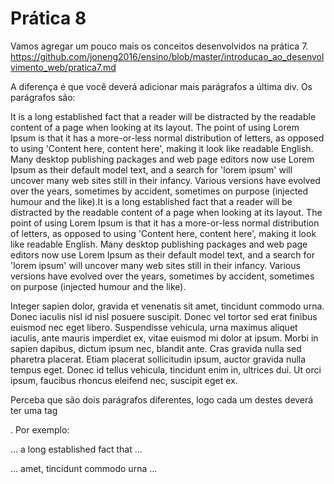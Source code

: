 # Prática 8

Vamos agregar um pouco mais os conceitos desenvolvidos na prática 7. https://github.com/joneng2016/ensino/blob/master/introducao_ao_desenvolvimento_web/pratica7.md

A diferença é que você deverá adicionar mais parágrafos a última div. Os parágrafos são: 

It is a long established fact that a reader will be distracted by the readable content of a page when looking at its layout. The point of using Lorem Ipsum is that it has a more-or-less normal distribution of letters, as opposed to using 'Content here, content here', making it look like readable English. Many desktop publishing packages and web page editors now use Lorem Ipsum as their default model text, and a search for 'lorem ipsum' will uncover many web sites still in their infancy. Various versions have evolved over the years, sometimes by accident, sometimes on purpose (injected humour and the like).It is a long established fact that a reader will be distracted by the readable content of a page when looking at its layout. The point of using Lorem Ipsum is that it has a more-or-less normal distribution of letters, as opposed to using 'Content here, content here', making it look like readable English. Many desktop publishing packages and web page editors now use Lorem Ipsum as their default model text, and a search for 'lorem ipsum' will uncover many web sites still in their infancy. Various versions have evolved over the years, sometimes by accident, sometimes on purpose (injected humour and the like).

Integer sapien dolor, gravida et venenatis sit amet, tincidunt commodo urna. Donec iaculis nisl id nisl posuere suscipit. Donec vel tortor sed erat finibus euismod nec eget libero. Suspendisse vehicula, urna maximus aliquet iaculis, ante mauris imperdiet ex, vitae euismod mi dolor at ipsum. Morbi in sapien dapibus, dictum ipsum nec, blandit ante. Cras gravida nulla sed pharetra placerat. Etiam placerat sollicitudin ipsum, auctor gravida nulla tempus eget. Donec id tellus vehicula, tincidunt enim in, ultrices dui. Ut orci ipsum, faucibus rhoncus eleifend nec, suscipit eget ex.


Perceba que são dois parágrafos diferentes, logo cada um destes deverá ter uma tag <p>. Por exemplo:
  
<p>  ... a long established fact that ... </p>

<p>  ...  amet, tincidunt commodo urna ... </p>

